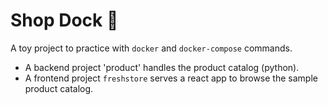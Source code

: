 #  Shop Dock 🐙

A toy project to practice with `docker` and `docker-compose` commands.

- A backend project 'product' handles the product catalog (python).
- A frontend project `freshstore` serves a react app to browse the sample product catalog.

